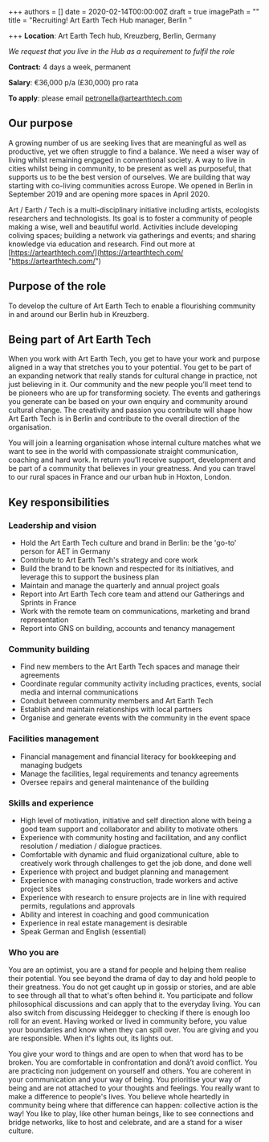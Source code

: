 +++
authors = []
date = 2020-02-14T00:00:00Z
draft = true
imagePath = ""
title = "Recruiting! Art Earth Tech Hub manager, Berlin "

+++
**Location**: Art Earth Tech hub, Kreuzberg, Berlin, Germany

_We request that you live in the Hub as a requirement to fulfil the role_

**Contract:** 4 days a week, permanent

**Salary**: €36,000 p/a (£30,000) pro rata

**To apply**: please email [petronella@artearthtech.com](mailto:petronella@artearthtech.com)

## Our purpose

A growing number of us are seeking lives that are meaningful as well as productive, yet we often struggle to find a balance. We need a wiser way of living whilst remaining engaged in conventional society. A way to live in cities whilst being in community, to be present as well as purposeful, that supports us to be the best version of ourselves. We are building that way starting with co-living communities across Europe. We opened in Berlin in September 2019 and are opening more spaces in April 2020.

Art / Earth / Tech is a multi-disciplinary initiative including artists, ecologists researchers and technologists. Its goal is to foster a community of people making a wise, well and beautiful world. Activities include developing coliving spaces; building a network via gatherings and events; and sharing knowledge via education and research. Find out more at [https://artearthtech.com/](https://artearthtech.com/ "https://artearthtech.com/")

## Purpose of the role

To develop the culture of Art Earth Tech to enable a flourishing community in and around our Berlin hub in Kreuzberg.

## Being part of Art Earth Tech

When you work with Art Earth Tech, you get to have your work and purpose aligned in a way that stretches you to your potential. You get to be part of an expanding network that really stands for cultural change in practice, not just believing in it. Our community and the new people you’ll meet tend to be pioneers who are up for transforming society. The events and gatherings you generate can be based on your own enquiry and community around cultural change. The creativity and passion you contribute will shape how Art Earth Tech is in Berlin and contribute to the overall direction of the organisation.

You will join a learning organisation whose internal culture matches what we want to see in the world with compassionate straight communication, coaching and hard work. In return you’ll receive support, development and be part of a community that believes in your greatness. And you can travel to our rural spaces in France and our urban hub in Hoxton, London.

## Key responsibilities

### **Leadership and vision**

* Hold the Art Earth Tech culture and brand in Berlin: be the 'go-to' person for AET in Germany
* Contribute to Art Earth Tech's strategy and core work
* Build the brand to be known and respected for its initiatives, and leverage this to support the business plan
* Maintain and manage the quarterly and annual project goals
* Report into Art Earth Tech core team and attend our Gatherings and Sprints in France
* Work with the remote team on communications, marketing and brand representation
* Report into GNS on building, accounts and tenancy management

### **Community building**

* Find new members to the Art Earth Tech spaces and manage their agreements
* Coordinate regular community activity including practices, events, social media and internal communications
* Conduit between community members and Art Earth Tech
* Establish and maintain relationships with local partners
* Organise and generate events with the community in the event space

### **Facilities management**

* Financial management and financial literacy for bookkeeping and managing budgets
* Manage the facilities, legal requirements and tenancy agreements
* Oversee repairs and general maintenance of the building

### **Skills and experience**

* High level of motivation, initiative and self direction alone with being a good team support and collaborator and ability to motivate others
* Experience with community hosting and facilitation, and any conflict resolution / mediation / dialogue practices.
* Comfortable with dynamic and fluid organizational culture, able to creatively work through challenges to get the job done, and done well
* Experience with project and budget planning and management
* Experience with managing construction, trade workers and active project sites
* Experience with research to ensure projects are in line with required permits, regulations and approvals
* Ability and interest in coaching and good communication
* Experience in real estate management is desirable
* Speak German and English (essential)

### Who you are

You are an optimist, you are a stand for people and helping them realise their potential. You see beyond the drama of day to day and hold people to their greatness. You do not get caught up in gossip or stories, and are able to see through all that to what's often behind it. You participate and follow philosophical discussions and can apply that to the everyday living. You can also switch from discussing Heidegger to checking if there is enough loo roll for an event. Having worked or lived in community before, you value your boundaries and know when they can spill over. You are giving and you are responsible. When it's lights out, its lights out.

You give your word to things and are open to when that word has to be broken. You are comfortable in confrontation and donâ’t avoid conflict. You are practicing non judgement on yourself and others. You are coherent in your communication and your way of being. You prioritise your way of being and are not attached to your thoughts and feelings. You really want to make a difference to people's lives. You believe whole heartedly in community being where that difference can happen: collective action is the way! You like to play, like other human beings, like to see connections and bridge networks, like to host and celebrate, and are a stand for a wiser culture.